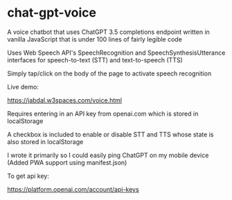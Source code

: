 # chat-gpt-voice
A voice chatbot that uses ChatGPT 3.5 completions endpoint written in vanilla JavaScript that is under 100 lines of fairly legible code

Uses Web Speech API's SpeechRecognition and SpeechSynthesisUtterance interfaces for speech-to-text (STT) and text-to-speech (TTS) 

Simply tap/click on the body of the page to activate speech recognition

Live demo:

https://jabdal.w3spaces.com/voice.html

Requires entering in an API key from openai.com which is stored in localStorage 

A checkbox is included to enable or disable STT and TTS whose state is also stored in localStorage

I wrote it primarily so I could easily ping ChatGPT on my mobile device (Added PWA support using manifest.json)

To get api key:

https://platform.openai.com/account/api-keys

